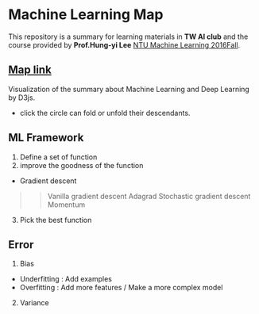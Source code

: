 # Machine Learning Map
This repository is a summary for learning materials in **TW AI club** and the course provided by **Prof.Hung-yi Lee** [NTU Machine Learning 2016Fall](http://speech.ee.ntu.edu.tw/~tlkagk/courses_ML16.html).

## [Map link](https://bill9800.github.io/Machine_Learning_Map/)
Visualization of the summary about Machine Learning and Deep Learning by D3js.
- click the circle can fold or unfold their descendants.

## ML Framework
1. Define a set of function
2. improve the goodness of the function
- Gradient descent
>> Vanilla gradient descent
>> Adagrad
>> Stochastic gradient descent
>> Momentum
3. Pick the best function

## Error
1. Bias
- Underfitting : Add examples
- Overfitting : Add more features / Make a more complex model
2. Variance
